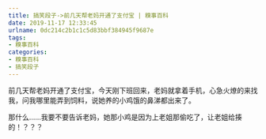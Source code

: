 ```yaml
---
title: 搞笑段子->前几天帮老妈开通了支付宝 | 糗事百科
date: 2019-11-17 12:33:45
urlname: 0dc214c2b1c1c5d83bbf384945f9687e
tags: 
- 糗事百科
categories:
- 糗事百科
- 搞笑段子
---
```

前几天帮老妈开通了支付宝，今天刚下班回来，老妈就拿着手机，心急火燎的来找我，问我哪里能弄到饲料，说她养的小鸡饿的鼻涕都出来了。

那什么……我要不要告诉老妈，她那小鸡是因为上老姐那偷吃了，让老姐给揍的！？？？


